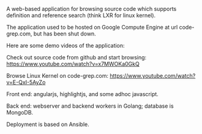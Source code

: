 A web-based application for browsing source code which supports definition and reference search (think LXR for linux kernel).

The application used to be hosted on Google Compute Engine at url code-grep.com, but has been shut down. 

Here are some demo videos of the application:

Check out source code from github and start browsing:
https://www.youtube.com/watch?v=x7MWOKa0GkQ

Browse Linux Kernel on code-grep.com:
https://www.youtube.com/watch?v=E-QxI-5AyZo

Front end: angularjs, highlightjs, and some adhoc javascript.

Back end: webserver and backend workers in Golang; database is MongoDB.

Deployment is based on Ansible.  

